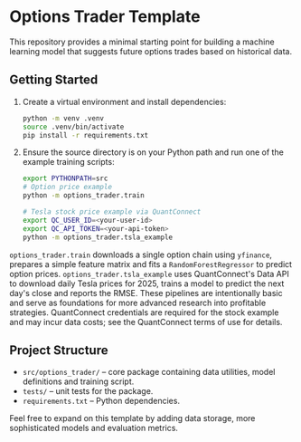 # Options Trader Template

This repository provides a minimal starting point for building a machine
learning model that suggests future options trades based on historical data.

## Getting Started

1. Create a virtual environment and install dependencies:

   ```bash
   python -m venv .venv
   source .venv/bin/activate
   pip install -r requirements.txt
   ```

2. Ensure the source directory is on your Python path and run one of the
   example training scripts:

   ```bash
   export PYTHONPATH=src
   # Option price example
   python -m options_trader.train

   # Tesla stock price example via QuantConnect
   export QC_USER_ID=<your-user-id>
   export QC_API_TOKEN=<your-api-token>
   python -m options_trader.tsla_example
   ```

`options_trader.train` downloads a single option chain using `yfinance`,
prepares a simple feature matrix and fits a `RandomForestRegressor` to predict
option prices.  `options_trader.tsla_example` uses QuantConnect's Data API to
download daily Tesla prices for 2025, trains a model to predict the next day's
close and reports the RMSE. These pipelines are intentionally basic and serve as
foundations for more advanced research into profitable strategies. QuantConnect
credentials are required for the stock example and may incur data costs; see the
QuantConnect terms of use for details.

## Project Structure

- `src/options_trader/` – core package containing data utilities, model
  definitions and training script.
- `tests/` – unit tests for the package.
- `requirements.txt` – Python dependencies.

Feel free to expand on this template by adding data storage, more sophisticated
models and evaluation metrics.
